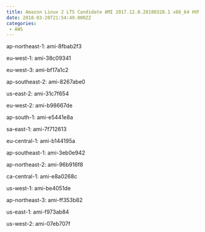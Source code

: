 ```yaml
---
title: Amazon Linux 2 LTS Candidate AMI 2017.12.0.20180328.1 x86_64 HVM GP2
date: 2018-03-28T21:54:49.000ZZ
categories:
 - AWS
---
```


ap-northeast-1: ami-8fbab2f3

eu-west-1: ami-38c09341

eu-west-3: ami-bf17a1c2

ap-southeast-2: ami-8267abe0

us-east-2: ami-31c7f654

eu-west-2: ami-b98667de

ap-south-1: ami-e5441e8a

sa-east-1: ami-7f712613

eu-central-1: ami-b144195a

ap-southeast-1: ami-3eb0e942

ap-northeast-2: ami-96b916f8

ca-central-1: ami-e8a0268c

us-west-1: ami-be4051de

ap-northeast-3: ami-ff353b82

us-east-1: ami-f973ab84

us-west-2: ami-07eb707f

